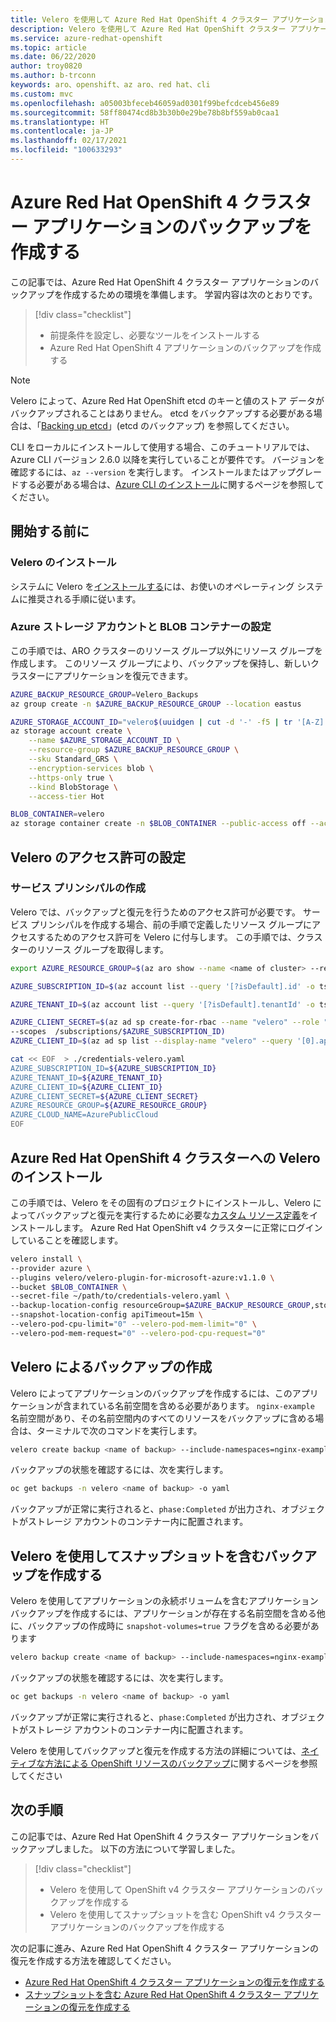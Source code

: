 ```yaml
---
title: Velero を使用して Azure Red Hat OpenShift 4 クラスター アプリケーションのバックアップを作成する
description: Velero を使用して Azure Red Hat OpenShift クラスター アプリケーションのバックアップを作成する方法について説明します
ms.service: azure-redhat-openshift
ms.topic: article
ms.date: 06/22/2020
author: troy0820
ms.author: b-trconn
keywords: aro、openshift、az aro、red hat、cli
ms.custom: mvc
ms.openlocfilehash: a05003bfeceb46059ad0301f99befcdceb456e89
ms.sourcegitcommit: 58ff80474cd8b3b30b0e29be78b8bf559ab0caa1
ms.translationtype: HT
ms.contentlocale: ja-JP
ms.lasthandoff: 02/17/2021
ms.locfileid: "100633293"
---
```

# <a name="create-an-azure-red-hat-openshift-4-cluster-application-backup"></a>Azure Red Hat OpenShift 4 クラスター アプリケーションのバックアップを作成する

この記事では、Azure Red Hat OpenShift 4 クラスター アプリケーションのバックアップを作成するための環境を準備します。 学習内容は次のとおりです。

> [!div class="checklist"]
> * 前提条件を設定し、必要なツールをインストールする
> * Azure Red Hat OpenShift 4 アプリケーションのバックアップを作成する

> [!NOTE] 
> Velero によって、Azure Red Hat OpenShift etcd のキーと値のストア データがバックアップされることはありません。 etcd をバックアップする必要がある場合は、「[Backing up etcd](https://docs.openshift.com/container-platform/4.5/backup_and_restore/backing-up-etcd.html)」(etcd のバックアップ) を参照してください。

CLI をローカルにインストールして使用する場合、このチュートリアルでは、Azure CLI バージョン 2.6.0 以降を実行していることが要件です。 バージョンを確認するには、`az --version` を実行します。 インストールまたはアップグレードする必要がある場合は、[Azure CLI のインストール](/cli/azure/install-azure-cli?view=azure-cli-latest)に関するページを参照してください。

## <a name="before-you-begin"></a>開始する前に

### <a name="install-velero"></a>Velero のインストール

システムに Velero を[インストールする](https://velero.io/docs/main/basic-install/)には、お使いのオペレーティング システムに推奨される手順に従います。

### <a name="set-up-azure-storage-account-and-blob-container"></a>Azure ストレージ アカウントと BLOB コンテナーの設定

この手順では、ARO クラスターのリソース グループ以外にリソース グループを作成します。  このリソース グループにより、バックアップを保持し、新しいクラスターにアプリケーションを復元できます。

```bash
AZURE_BACKUP_RESOURCE_GROUP=Velero_Backups
az group create -n $AZURE_BACKUP_RESOURCE_GROUP --location eastus

AZURE_STORAGE_ACCOUNT_ID="velero$(uuidgen | cut -d '-' -f5 | tr '[A-Z]' '[a-z]')"
az storage account create \
    --name $AZURE_STORAGE_ACCOUNT_ID \
    --resource-group $AZURE_BACKUP_RESOURCE_GROUP \
    --sku Standard_GRS \
    --encryption-services blob \
    --https-only true \
    --kind BlobStorage \
    --access-tier Hot

BLOB_CONTAINER=velero
az storage container create -n $BLOB_CONTAINER --public-access off --account-name $AZURE_STORAGE_ACCOUNT_ID
```

## <a name="set-permissions-for-velero"></a>Velero のアクセス許可の設定

### <a name="create-service-principal"></a>サービス プリンシパルの作成

Velero では、バックアップと復元を行うためのアクセス許可が必要です。 サービス プリンシパルを作成する場合、前の手順で定義したリソース グループにアクセスするためのアクセス許可を Velero に付与します。 この手順では、クラスターのリソース グループを取得します。

```bash
export AZURE_RESOURCE_GROUP=$(az aro show --name <name of cluster> --resource-group <name of resource group> | jq -r .clusterProfile.resourceGroupId | cut -d '/' -f 5,5)
```


```bash
AZURE_SUBSCRIPTION_ID=$(az account list --query '[?isDefault].id' -o tsv)

AZURE_TENANT_ID=$(az account list --query '[?isDefault].tenantId' -o tsv)
```

```bash
AZURE_CLIENT_SECRET=$(az ad sp create-for-rbac --name "velero" --role "Contributor" --query 'password' -o tsv \
--scopes  /subscriptions/$AZURE_SUBSCRIPTION_ID)
AZURE_CLIENT_ID=$(az ad sp list --display-name "velero" --query '[0].appId' -o tsv)

```

```bash
cat << EOF  > ./credentials-velero.yaml
AZURE_SUBSCRIPTION_ID=${AZURE_SUBSCRIPTION_ID}
AZURE_TENANT_ID=${AZURE_TENANT_ID}
AZURE_CLIENT_ID=${AZURE_CLIENT_ID}
AZURE_CLIENT_SECRET=${AZURE_CLIENT_SECRET}
AZURE_RESOURCE_GROUP=${AZURE_RESOURCE_GROUP}
AZURE_CLOUD_NAME=AzurePublicCloud
EOF
```

## <a name="install-velero-on-azure-red-hat-openshift-4-cluster"></a>Azure Red Hat OpenShift 4 クラスターへの Velero のインストール

この手順では、Velero をその固有のプロジェクトにインストールし、Velero によってバックアップと復元を実行するために必要な[カスタム リソース定義](https://kubernetes.io/docs/tasks/extend-kubernetes/custom-resources/custom-resource-definitions/)をインストールします。 Azure Red Hat OpenShift v4 クラスターに正常にログインしていることを確認します。


```bash
velero install \
--provider azure \
--plugins velero/velero-plugin-for-microsoft-azure:v1.1.0 \
--bucket $BLOB_CONTAINER \
--secret-file ~/path/to/credentials-velero.yaml \
--backup-location-config resourceGroup=$AZURE_BACKUP_RESOURCE_GROUP,storageAccount=$AZURE_STORAGE_ACCOUNT_ID \
--snapshot-location-config apiTimeout=15m \
--velero-pod-cpu-limit="0" --velero-pod-mem-limit="0" \
--velero-pod-mem-request="0" --velero-pod-cpu-request="0"
```

## <a name="create-a-backup-with-velero"></a>Velero によるバックアップの作成

Velero によってアプリケーションのバックアップを作成するには、このアプリケーションが含まれている名前空間を含める必要があります。  `nginx-example` 名前空間があり、その名前空間内のすべてのリソースをバックアップに含める場合は、ターミナルで次のコマンドを実行します。

```bash
velero create backup <name of backup> --include-namespaces=nginx-example
```
バックアップの状態を確認するには、次を実行します。

```bash
oc get backups -n velero <name of backup> -o yaml
```

バックアップが正常に実行されると、`phase:Completed` が出力され、オブジェクトがストレージ アカウントのコンテナー内に配置されます。

## <a name="create-a-backup-with-velero-to-include-snapshots"></a>Velero を使用してスナップショットを含むバックアップを作成する

Velero を使用してアプリケーションの永続ボリュームを含むアプリケーション バックアップを作成するには、アプリケーションが存在する名前空間を含める他に、バックアップの作成時に `snapshot-volumes=true` フラグを含める必要があります

```bash
velero backup create <name of backup> --include-namespaces=nginx-example --snapshot-volumes=true --include-cluster-resources=true
```

バックアップの状態を確認するには、次を実行します。

```bash
oc get backups -n velero <name of backup> -o yaml
```

バックアップが正常に実行されると、`phase:Completed` が出力され、オブジェクトがストレージ アカウントのコンテナー内に配置されます。

Velero を使用してバックアップと復元を作成する方法の詳細については、[ネイティブな方法による OpenShift リソースのバックアップ](https://www.openshift.com/blog/backup-openshift-resources-the-native-way)に関するページを参照してください

## <a name="next-steps"></a>次の手順

この記事では、Azure Red Hat OpenShift 4 クラスター アプリケーションをバックアップしました。 以下の方法について学習しました。

> [!div class="checklist"]
> * Velero を使用して OpenShift v4 クラスター アプリケーションのバックアップを作成する
> * Velero を使用してスナップショットを含む OpenShift v4 クラスター アプリケーションのバックアップを作成する


次の記事に進み、Azure Red Hat OpenShift 4 クラスター アプリケーションの復元を作成する方法を確認してください。

* [Azure Red Hat OpenShift 4 クラスター アプリケーションの復元を作成する](howto-create-a-restore.md)
* [スナップショットを含む Azure Red Hat OpenShift 4 クラスター アプリケーションの復元を作成する](howto-create-a-restore.md)
